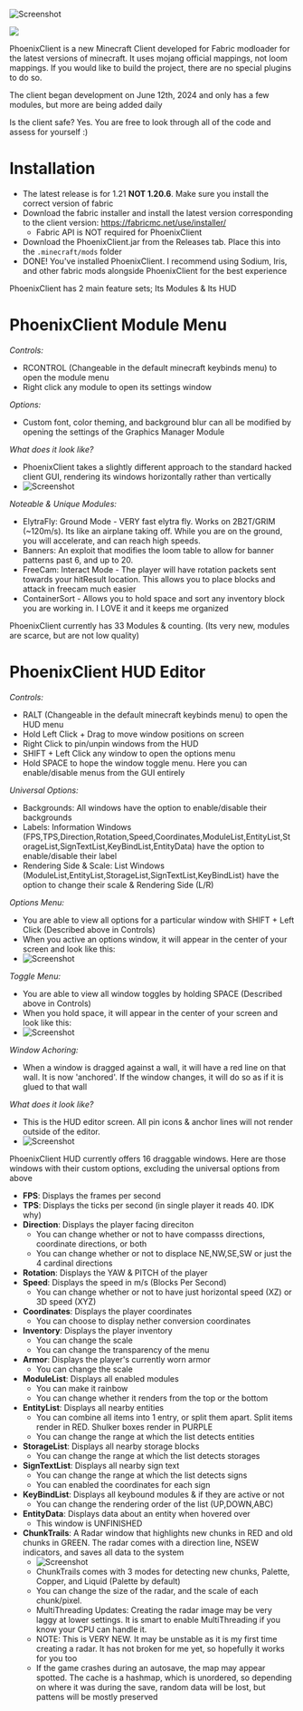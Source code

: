 ![Screenshot](pictures/Logo2New.png)

[![](https://img.shields.io/github/downloads/GlowskiBroski/PhoenixClient/total)](https://github.com/GlowskiBroski/PhoenixClient/releases)

PhoenixClient is a new Minecraft Client developed for Fabric modloader for the latest versions of minecraft.
It uses mojang official mappings, not loom mappings. If you would like to build the project, there are no special plugins to do so.

The client began development on June 12th, 2024 and only has a few modules, but more are being added daily

Is the client safe? Yes. You are free to look through all of the code and assess for yourself :)

# Installation
  - The latest release is for 1.21 **NOT 1.20.6**. Make sure you install the correct version of fabric
  - Download the fabric installer and install the latest version corresponding to the client version: https://fabricmc.net/use/installer/
     - Fabric API is NOT required for PhoenixClient 
  - Download the PhoenixClient.jar from the Releases tab. Place this into the `.minecraft/mods` folder
  - DONE! You've installed PhoenixClient. I recommend using Sodium, Iris, and other fabric mods alongside PhoenixClient for the best experience

PhoenixClient has 2 main feature sets; Its Modules & Its HUD

# PhoenixClient Module Menu

*Controls:*
  - RCONTROL (Changeable in the default minecraft keybinds menu) to open the module menu
  - Right click any module to open its settings window

  *Options:*
  - Custom font, color theming, and background blur can all be modified by opening the settings of the Graphics Manager Module

  *What does it look like?*
  - PhoenixClient takes a slightly different approach to the standard hacked client GUI, rendering its windows horizontally rather than vertically
  - ![Screenshot](pictures/windows/modulemenu.jpg)

  *Noteable & Unique Modules:*
  - ElytraFly: Ground Mode - VERY fast elytra fly. Works on 2B2T/GRIM (~120m/s). Its like an airplane taking off. While you are on the ground, you will accelerate, and can reach high speeds. 
  - Banners: An exploit that modifies the loom table to allow for banner patterns past 6, and up to 20.
  - FreeCam: Interact Mode - The player will have rotation packets sent towards your hitResult location. This allows you to place blocks and attack in freecam much easier
  - ContainerSort - Allows you to hold space and sort any inventory block you are working in. I LOVE it and it keeps me organized

  PhoenixClient currently has 33 Modules & counting. (Its very new, modules are scarce, but are not low quality)

# PhoenixClient HUD Editor

*Controls:*
  - RALT (Changeable in the default minecraft keybinds menu) to open the HUD menu
  - Hold Left Click + Drag to move window positions on screen
  - Right Click to pin/unpin windows from the HUD
  - SHIFT + Left Click any window to open the options menu
  - Hold SPACE to hope the window toggle menu. Here you can enable/disable menus from the GUI entirely
    
  *Universal Options:*
  - Backgrounds: All windows have the option to enable/disable their backgrounds
  - Labels: Information Windows (FPS,TPS,Direction,Rotation,Speed,Coordinates,ModuleList,EntityList,StorageList,SignTextList,KeyBindList,EntityData) have the option to enable/disable their label
  - Rendering Side & Scale: List Windows (ModuleList,EntityList,StorageList,SignTextList,KeyBindList) have the option to change their scale & Rendering Side (L/R)

  *Options Menu:*
  - You are able to view all options for a particular window with SHIFT + Left Click (Described above in Controls)
  - When you active an options window, it will appear in the center of your screen and look like this:
  - ![Screenshot](pictures/windows/optionsmenu.jpg)

  *Toggle Menu:*
  - You are able to view all window toggles by holding SPACE (Described above in Controls)
  - When you hold space, it will appear in the center of your screen and look like this:
  - ![Screenshot](pictures/windows/hudtogglemenu.jpg)

  *Window Achoring:*
  - When a window is dragged against a wall, it will have a red line on that wall. It is now 'anchored'. If the window changes, it will do so as if it is glued to that wall
  
  *What does it look like?*
  - This is the HUD editor screen. All pin icons & anchor lines will not render outside of the editor.
  - ![Screenshot](pictures/windows/hudmenu.jpg)


  PhoenixClient HUD currently offers 16 draggable windows. Here are those windows with their custom options, excluding the universal options from above
  - **FPS**: Displays the frames per second
  - **TPS**: Displays the ticks per second (in single player it reads 40. IDK why)
  - **Direction**: Displays the player facing direciton
    - You can change whether or not to have compasss directions, coordinate directions, or both
    - You can change whether or not to displace NE,NW,SE,SW or just the 4 cardinal directions
  - **Rotation**: Displays the YAW & PITCH of the player
  - **Speed**: Displays the speed in m/s (Blocks Per Second)
    - You can change whether or not to have just horizontal speed (XZ) or 3D speed (XYZ)
  - **Coordinates**: Displays the player coordinates
    - You can choose to display nether conversion coordinates
  - **Inventory**: Displays the player inventory
    - You can change the scale
    - You can change the transparency of the menu
  - **Armor**: Displays the player's currently worn armor
    - You can change the scale
  - **ModuleList**: Displays all enabled modules
    - You can make it rainbow
    - You can change whether it renders from the top or the bottom
  - **EntityList**: Displays all nearby entities
    - You can combine all items into 1 entry, or split them apart. Split items render in RED. Shulker boxes render in PURPLE
    - You can change the range at which the list detects entities
  - **StorageList**: Displays all nearby storage blocks
    - You can change the range at which the list detects storages
  - **SignTextList**: Displays all nearby sign text
    - You can change the range at which the list detects signs
    - You can enabled the coordinates for each sign
  - **KeyBindList**: Displays all keybound modules & if they are active or not
    - You can change the rendering order of the list (UP,DOWN,ABC)
  - **EntityData**: Displays data about an entity when hovered over
    - This window is UNFINISHED
  - **ChunkTrails**: A Radar window that highlights new chunks in RED and old chunks in GREEN. The radar comes with a direction line, NSEW indicators, and saves all data to the system
    - ![Screenshot](pictures/windows/chunktrails.jpg)
    - ChunkTrails comes with 3 modes for detecting new chunks, Palette, Copper, and Liquid (Palette by default)
    - You can change the size of the radar, and the scale of each chunk/pixel.
    - MultiThreading Updates: Creating the radar image may be very laggy at lower settings. It is smart to enable MultiThreading if you know your CPU can handle it.
    - NOTE: This is VERY NEW. It may be unstable as it is my first time creating a radar. It has not broken for me yet, so hopefully it works for you too
    - If the game crashes during an autosave, the map may appear spotted. The cache is a hashmap, which is unordered, so depending on where it was during the save, random data will be lost, but pattens will be mostly preserved
